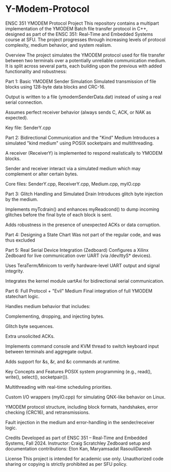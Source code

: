 # Y-Modem-Protocol
ENSC 351 YMODEM Protocol Project
This repository contains a multipart implementation of the YMODEM Batch file transfer protocol in C++, designed as part of the ENSC 351: Real-Time and Embedded Systems course at SFU. The project progresses through increasing levels of protocol complexity, medium behavior, and system realism.

Overview
The project simulates the YMODEM protocol used for file transfer between two terminals over a potentially unreliable communication medium. It is split across several parts, each building upon the previous with added functionality and robustness:

Part 1: Basic YMODEM Sender Simulation
Simulated transmission of file blocks using 128-byte data blocks and CRC-16.

Output is written to a file (ymodemSenderData.dat) instead of using a real serial connection.

Assumes perfect receiver behavior (always sends C, ACK, or NAK as expected).

Key file: SenderY.cpp

Part 2: Bidirectional Communication and the "Kind" Medium
Introduces a simulated "kind medium" using POSIX socketpairs and multithreading.

A receiver (ReceiverY) is implemented to respond realistically to YMODEM blocks.

Sender and receiver interact via a simulated medium which may complement or alter certain bytes.

Core files: SenderY.cpp, ReceiverY.cpp, Medium.cpp, myIO.cpp

Part 3: Glitch Handling and Simulated Drain
Introduces glitch byte injection by the medium.

Implements myTcdrain() and enhances myReadcond() to dump incoming glitches before the final byte of each block is sent.

Adds robustness in the presence of unexpected ACKs or data corruption.

Part 4: Designing a State Chart
Was not part of the regular code, and was thus excluded

Part 5: Real Serial Device Integration (Zedboard)
Configures a Xilinx Zedboard for live communication over UART (via /dev/ttyS* devices).

Uses TeraTerm/Minicom to verify hardware-level UART output and signal integrity.

Integrates the kernel module uartAxi for bidirectional serial communication.

Part 6: Full Protocol + "Evil" Medium
Final integration of full YMODEM statechart logic.

Handles medium behavior that includes:

Complementing, dropping, and injecting bytes.

Glitch byte sequences.

Extra unsolicited ACKs.

Implements command console and KVM thread to switch keyboard input between terminals and aggregate output.

Adds support for &s, &r, and &c commands at runtime.

Key Concepts and Features
POSIX system programming (e.g., read(), write(), select(), socketpair()).

Multithreading with real-time scheduling priorities.

Custom I/O wrappers (myIO.cpp) for simulating QNX-like behavior on Linux.

YMODEM protocol structure, including block formats, handshakes, error checking (CRC16), and retransmissions.

Fault injection in the medium and error-handling in the sender/receiver logic.

Credits
Developed as part of ENSC 351 – Real-Time and Embedded Systems, Fall 2024.
Instructor: Craig Scratchley
Zedboard setup and documentation contributions: Eton Kan, Maryamsadat RasouliDanesh

License
This project is intended for academic use only. Unauthorized code sharing or copying is strictly prohibited as per SFU policy.
